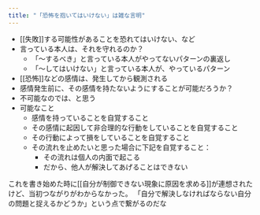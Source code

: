 ```yaml
---
title: "「恐怖を抱いてはいけない」は雑な言明"
---
```


- [[失敗]]する可能性があることを恐れてはいけない、など
- 言っている本人は、それを守れるのか？
    - 「〜するべき」と言っている本人がやってないパターンの裏返し
    - 「〜してはいけない」と言っている本人が、やっているパターン
- [[恐怖]]などの感情は、発生してから観測される
- 感情発生前に、その感情を持たないようにすることが可能だろうか？
- 不可能なのでは、と思う
- 可能なこと
    - 感情を持っていることを自覚すること
    - その感情に起因して非合理的な行動をしていることを自覚すること
    - その行動によって損をしていることを自覚すること
    - その流れを止めたいと思った場合に下記を自覚すること：
        - その流れは個人の内面で起こる
        - だから、他人が解決してあげることはできない


これを書き始めた時に[[自分が制御できない現象に原因を求める]]が連想されたけど、当初つながりがわからなかった。
「自分で解決しなければならない自分の問題と捉えるかどうか」という点で繋がるのだな
